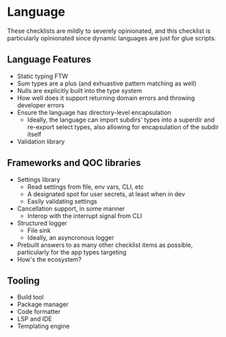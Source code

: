 # Language

These checklists are mildly to severely opinionated, and this checklist is
particularly opinionated since dynamic languages are just for glue scripts.

## Language Features

- Static typing FTW
- Sum types are a plus (and exhuastive pattern matching as well)
- Nulls are explicitly built into the type system
- How well does it support returning domain errors and throwing developer
errors
- Ensure the language has directory-level encapsulation
    - Ideally, the language can import subdirs' types into a superdir and
    re-export select types, also allowing for encapsulation of the subdir
    itself
- Validation library

## Frameworks and QOC libraries

- Settings library
    - Read settings from file, env vars, CLI, etc
    - A designated spot for user secrets, at least when in dev
    - Easily validating settings
- Cancellation support, in some manner
    - Interop with the interrupt signal from CLI
- Structured logger
    - File sink
    - Ideally, an asyncronous logger
- Prebuilt answers to as many other checklist items as possible, particularly
for the app types targeting
- How's the ecosystem?

## Tooling

- Build tool
- Package manager
- Code formatter
- LSP and IDE
- Templating engine

